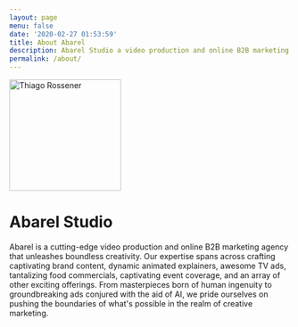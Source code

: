 ```yaml
---
layout: page
menu: false
date: '2020-02-27 01:53:59'
title: About Abarel
description: Abarel Studio a video production and online B2B marketing agency featuring engaging brand content, animated explainers, TV ads, food commercials, event content and much more ... up to ads created by AI.
permalink: /about/
---
```


<img class="img-rounded" src="../assets/img/uploads/abarel.png" alt="Thiago Rossener" width="200">

# Abarel Studio

Abarel is a cutting-edge video production and online B2B marketing agency that unleashes boundless creativity. Our expertise spans across crafting captivating brand content, dynamic animated explainers, awesome TV ads, tantalizing food commercials, captivating event coverage, and an array of other exciting offerings. From masterpieces born of human ingenuity to groundbreaking ads conjured with the aid of AI, we pride ourselves on pushing the boundaries of what's possible in the realm of creative marketing.
